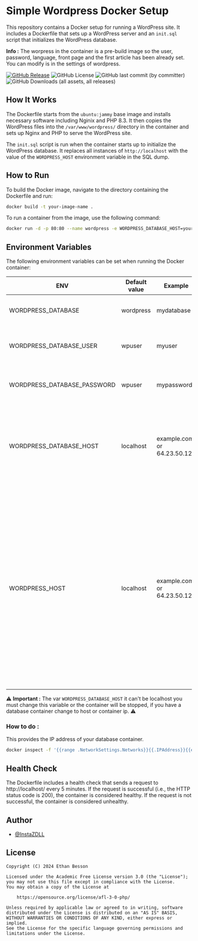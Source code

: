 # Simple Wordpress Docker Setup

This repository contains a Docker setup for running a WordPress site. It includes a Dockerfile that sets up a WordPress server and an `init.sql` script that initializes the WordPress database.

**Info :** The worpress in the container is a pre-build image so the user, password, language, front page and the first article has been already set.
You can modify is in the settings of wordpress.

[ ![GitHub Release](https://img.shields.io/github/v/release/InstaZDLL/simple-wordpress-docker?style=for-the-badge)](https://img.shields.io/github/v/release/InstaZDLL/simple-wordpress-docker?sort=date&display_name=release&style=for-the-badge
)  ![GitHub License](https://img.shields.io/github/license/InstaZDLL/simple-wordpress-docker?style=for-the-badge) ![GitHub last commit (by committer)](https://img.shields.io/github/last-commit/InstaZDLL/simple-wordpress-docker?style=for-the-badge) ![GitHub Downloads (all assets, all releases)](https://img.shields.io/github/downloads/InstaZDLL/simple-wordpress-docker/total?style=for-the-badge&color=%230080ff)

## How It Works

The Dockerfile starts from the `ubuntu:jammy` base image and installs necessary software including Nginix and PHP 8.3. It then copies the WordPress files into the `/var/www/wordpress/` directory in the container and sets up Nginx and PHP to serve the WordPress site.

The `init.sql` script is run when the container starts up to initialize the WordPress database. It replaces all instances of `http://localhost` with the value of the `WORDPRESS_HOST` environment variable in the SQL dump.

## How to Run

To build the Docker image, navigate to the directory containing the Dockerfile and run:

```bash
docker build -t your-image-name .
```

To run a container from the image, use the following command:

```bash
docker run -d -p 80:80 --name wordpress -e WORDPRESS_DATABASE_HOST=your-database-host -v /path/to/volume/:/var/www/wordpress nayeonyny/wordpress
```

## Environment Variables
The following environment variables can be set when running the Docker container:

| ENV | Default value | Example | Description |
| --- | ------------- | ------- | ----------- |
| WORDPRESS\_DATABASE | wordpress | mydatabase | The name of the WordPress database. |
| WORDPRESS\_DATABASE\_USER | wpuser | myuser | The username for the WordPress database. |
| WORDPRESS\_DATABASE\_PASSWORD | wpuser | mypassword | The password for the WordPress database. |
| WORDPRESS\_DATABASE\_HOST | localhost | example.com or 64.23.50.120 | The ip address of the WordPress database, can be private, public or you can use a domain. |
| WORDPRESS\_HOST | localhost | example.com or 64.23.50.120 | The host of your WordPress site. If this is not set or is empty, it will default to <strong>localhost</strong>. This means that all resources will only be available on localhost. To make your WordPress site work online, change this variable to the public IP address or domain name of your host. |

⚠️ **Important :** The var `WORDPRESS_DATABASE_HOST` it can't be localhost you must change this variable or the container will be stopped, if you have a database container change to host or container ip. ⚠️

### How to do :

This provides the IP address of your database container.

```bash
docker inspect -f '{{range .NetworkSettings.Networks}}{{.IPAddress}}{{end}}' container_name_or_id
```


## Health Check
The Dockerfile includes a health check that sends a request to http://localhost/ every 5 minutes. If the request is successful (i.e., the HTTP status code is 200), the container is considered healthy. If the request is not successful, the container is considered unhealthy.

## Author

- [@InstaZDLL](https://github.com/InstaZDLL)


## License

```text
Copyright (C) 2024 Ethan Besson

Licensed under the Academic Free License version 3.0 (the "License");
you may not use this file except in compliance with the License.
You may obtain a copy of the License at

    https://opensource.org/license/afl-3-0-php/

Unless required by applicable law or agreed to in writing, software
distributed under the License is distributed on an "AS IS" BASIS,
WITHOUT WARRANTIES OR CONDITIONS OF ANY KIND, either express or implied.
See the License for the specific language governing permissions and
limitations under the License.
```
[//]: # (These are reference links used in the body of this note and get stripped out when the markdown processor does its job. There is no need to format nicely because it shouldn't be seen. Thanks SO - http://stackoverflow.com/questions/4823468/store-comments-in-markdown-syntax)

   [dill]: <https://github.com/joemccann/dillinger>
   [git-repo-url]: <https://github.com/joemccann/dillinger.git>
   [john gruber]: <http://daringfireball.net>
   [df1]: <http://daringfireball.net/projects/markdown/>
   [markdown-it]: <https://github.com/markdown-it/markdown-it>
   [Ace Editor]: <http://ace.ajax.org>
   [node.js]: <http://nodejs.org>
   [Twitter Bootstrap]: <http://twitter.github.com/bootstrap/>
   [jQuery]: <http://jquery.com>
   [@tjholowaychuk]: <http://twitter.com/tjholowaychuk>
   [express]: <http://expressjs.com>
   [AngularJS]: <http://angularjs.org>
   [Gulp]: <http://gulpjs.com>

   [PlDb]: <https://github.com/joemccann/dillinger/tree/master/plugins/dropbox/README.md>
   [PlGh]: <https://github.com/joemccann/dillinger/tree/master/plugins/github/README.md>
   [PlGd]: <https://github.com/joemccann/dillinger/tree/master/plugins/googledrive/README.md>
   [PlOd]: <https://github.com/joemccann/dillinger/tree/master/plugins/onedrive/README.md>
   [PlMe]: <https://github.com/joemccann/dillinger/tree/master/plugins/medium/README.md>
   [PlGa]: <https://github.com/RahulHP/dillinger/blob/master/plugins/googleanalytics/README.md>